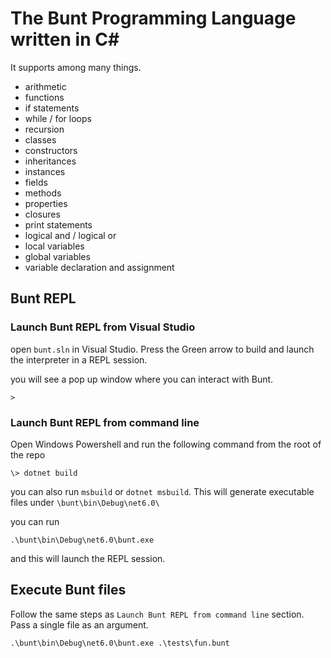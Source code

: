 # The Bunt Programming Language written in C#

It supports among many things.

- arithmetic
- functions
- if statements
- while / for loops
- recursion
- classes
- constructors
- inheritances
- instances
- fields
- methods
- properties
- closures
- print statements
- logical and / logical or
- local variables
- global variables
- variable declaration and assignment


## Bunt REPL

### Launch Bunt REPL from Visual Studio

open `bunt.sln` in Visual Studio. Press the Green arrow to build and launch the interpreter in a REPL session.

you will see a pop up window where you can interact with Bunt.

```
>
```

### Launch Bunt REPL from command line

Open Windows Powershell and run the following command from the root of the repo

```
\> dotnet build
```

you can also run `msbuild` or `dotnet msbuild`. This will generate executable files under `\bunt\bin\Debug\net6.0\`


you can run 
```
.\bunt\bin\Debug\net6.0\bunt.exe
```

and this will launch the REPL session.


## Execute Bunt files

Follow the same steps as `Launch Bunt REPL from command line` section. Pass a single file as an argument.

```
.\bunt\bin\Debug\net6.0\bunt.exe .\tests\fun.bunt
```